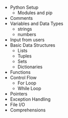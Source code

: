 * Python Setup
    * Modules and pip
* Comments
* Variables and Data Types
    * strings
    * numbers
* Input from users
* Basic Data Structures
    * Lists
    * Tuples
    * Sets
    * Dictionaries
* Functions
* Control Flow
    * For Loop
    * While Loop
 * Pointers
 * Exception Handling
 * File I/O
 * Comprehensions
